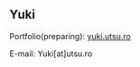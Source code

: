 ## Yuki

Portfolio(preparing): <a href="http://yuki.utsu.ro">yuki.utsu.ro</a>

E-mail: Yuki[at]utsu.ro
